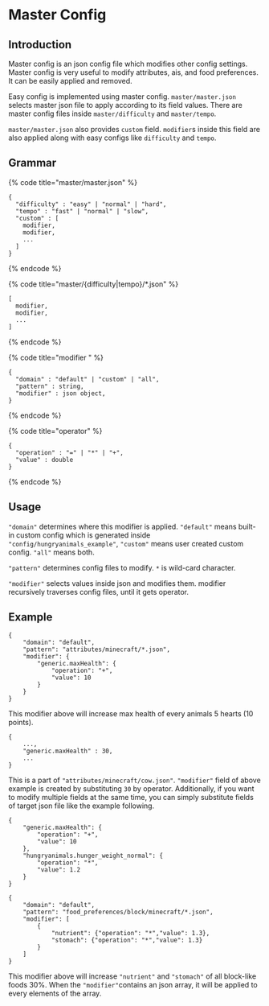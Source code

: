 # Master Config

## Introduction

Master config is an json config file which modifies other config settings. Master config is very useful to modify attributes, ais, and food preferences. It can be easily applied and removed.

Easy config is implemented using master config. `master/master.json` selects master json file to apply according to its field values. There are master config files inside `master/difficulty` and `master/tempo`.

`master/master.json` also provides `custom` field. `modifier`s inside this field are also applied along with easy configs like `difficulty` and `tempo`.

## Grammar

{% code title="master/master.json" %}
```text
{
  "difficulty" : "easy" | "normal" | "hard",
  "tempo" : "fast" | "normal" | "slow",
  "custom" : [
    modifier,
    modifier,
    ...
  ]
}
```
{% endcode %}

{% code title="master/{difficulty\|tempo}/\*.json" %}
```text
[
  modifier,
  modifier,
  ...
]
```
{% endcode %}

{% code title="modifier " %}
```text
{
  "domain" : "default" | "custom" | "all",
  "pattern" : string,
  "modifier" : json object,
}
```
{% endcode %}

{% code title="operator" %}
```text
{
  "operation" : "=" | "*" | "+",
  "value" : double
} 
```
{% endcode %}

## Usage

`"domain"` determines where this modifier is applied. `"default"` means built-in custom config which is generated inside `"config/hungryanimals_example"`, `"custom"` means user created custom config. `"all"` means both.

`"pattern"` determines config files to modify. `*` is wild-card character.

`"modifier"` selects values inside json and modifies them. modifier recursively traverses config files, until it gets operator.

## Example

```text
{
    "domain": "default",
    "pattern": "attributes/minecraft/*.json",
    "modifier": {
        "generic.maxHealth": {
            "operation": "+",
            "value": 10
        }
    }
}
```

This modifier above will increase max health of every animals 5 hearts \(10 points\).

```text
{
	...,
	"generic.maxHealth" : 30,
	...
}
```

This is a part of `"attributes/minecraft/cow.json"`. `"modifier"` field of above example is created by substituting `30` by operator. Additionally, if you want to modify multiple fields at the same time, you can simply substitute fields of target json file like the example following.

```text
{
    "generic.maxHealth": {
        "operation": "+",
        "value": 10
    },
    "hungryanimals.hunger_weight_normal": {
        "operation": "*",
        "value": 1.2
    }
}
```

```text
{
    "domain": "default",
    "pattern": "food_preferences/block/minecraft/*.json",
    "modifier": [
        {
            "nutrient": {"operation": "*","value": 1.3},
            "stomach": {"operation": "*","value": 1.3}
        }
    ]
}
```

This modifier above will increase `"nutrient"` and `"stomach"` of all block-like foods 30%. When the `"modifier"`contains an json array, it will be applied to every elements of the array.

